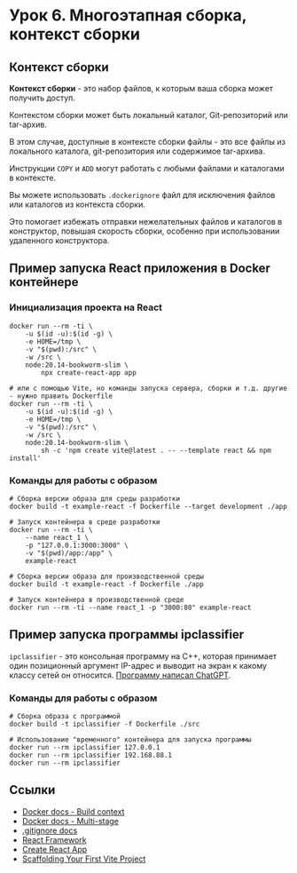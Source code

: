 # Урок 6. Многоэтапная сборка, контекст сборки

## Контекст сборки

**Контекст сборки** - это набор файлов, к которым ваша сборка может получить доступ.

Контекстом сборки может быть локальный каталог, Git-репозиторий или tar-архив.

В этом случае, доступные в контексте сборки файлы - это все файлы из локального каталога, git-репозитория или содержимое tar-архива.

Инструкции `COPY` и `ADD` могут работать с любыми файлами и каталогами в контексте.

Вы можете использовать `.dockerignore` файл для исключения файлов или каталогов из контекста сборки.

Это помогает избежать отправки нежелательных файлов и каталогов в конструктор, повышая скорость сборки, особенно при использовании удаленного конструктора.

## Пример запуска React приложения в Docker контейнере

### Инициализация проекта на React

```shell
docker run --rm -ti \
    -u $(id -u):$(id -g) \
    -e HOME=/tmp \
    -v "$(pwd):/src" \
    -w /src \
    node:20.14-bookworm-slim \
        npx create-react-app app

# или с помощью Vite, но команды запуска сервера, сборки и т.д. другие - нужно править Dockerfile
docker run --rm -ti \
    -u $(id -u):$(id -g) \
    -e HOME=/tmp \
    -v "$(pwd):/src" \
    -w /src \
    node:20.14-bookworm-slim \
        sh -c 'npm create vite@latest . -- --template react && npm install'
```

### Команды для работы с образом

```shell
# Сборка версии образа для среды разработки
docker build -t example-react -f Dockerfile --target development ./app

# Запуск контейнера в среде разработки
docker run --rm -ti \
    --name react_1 \
    -p "127.0.0.1:3000:3000" \
    -v "$(pwd)/app:/app" \
    example-react

# Сборка версии образа для производственной среды
docker build -t example-react -f Dockerfile ./app

# Запуск контейнера в производственной среде
docker run --rm -ti --name react_1 -p "3000:80" example-react
```

## Пример запуска программы ipclassifier

`ipclassifier` - это консольная программу на C++, которая принимает один позиционный аргумент IP-адрес и выводит на экран к какому классу сетей он относится. [Программу написал ChatGPT](https://chatgpt.com/share/54469448-66d6-44ac-bfee-64f6b20ed30a).

### Команды для работы с образом

```shell
# Сборка образа с программой
docker build -t ipclassifier -f Dockerfile ./src

# Использование "временного" контейнера для запуска программы
docker run --rm ipclassifier 127.0.0.1
docker run --rm ipclassifier 192.168.88.1
docker run --rm ipclassifier
```

## Ссылки

* [Docker docs - Build context](https://docs.docker.com/build/building/context/)
* [Docker docs - Multi-stage](https://docs.docker.com/build/guide/multi-stage/)
* [.gitignore docs](https://git-scm.com/docs/gitignore)
* [React Framework](https://react.dev/)
* [Create React App](https://create-react-app.dev/)
* [Scaffolding Your First Vite Project](https://vitejs.dev/guide/#scaffolding-your-first-vite-project)


